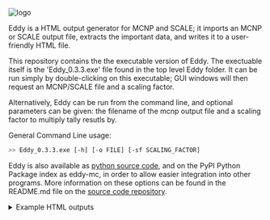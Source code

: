 ![logo](https://cerberusnuclear.com/wp-content/uploads/2020/10/EddyLinkedin.jpg)

Eddy is a HTML output generator for MCNP and SCALE; it imports an MCNP or SCALE output file, extracts the important data, and writes it to a user-friendly HTML file.

This repository contains the the executable version of Eddy. The exectuable itself is the 'Eddy_0.3.3.exe' file found in the top level Eddy folder. It can be run simply by double-clicking on this executable; GUI windows will then request an MCNP/SCALE file and a scaling factor.

Alternatively, Eddy can be run from the command line, and optional parameters can be given: 
the filename of the mcnp output file and a scaling factor to multiply tally resutls by.

General Command Line usage:

```bash
>> Eddy_0.3.3.exe [-h] [-o FILE] [-sf SCALING_FACTOR]
```

Eddy is also available as [python source code](https://github.com/Cerberus-Nuclear/.Eddy-Source), and on the PyPI Python Package index as eddy-mc, in order to allow easier integration into other programs. More information on these options can be found in the README.md file on the [source code repository](https://github.com/Cerberus-Nuclear/.Eddy-Source).

<details>
  <summary>Example HTML outputs</summary>
  <img src="https://cerberusnuclear.com/wp-content/uploads/2020/10/eddy-screen-shot-2.jpg" name="image-name">
  <img src="https://cerberusnuclear.com/wp-content/uploads/2020/10/Results_Summary-1.jpg" name="image-name">
  <img src="https://cerberusnuclear.com/wp-content/uploads/2020/10/Results_Stats-1.jpg" name="image-name">
  <img src="https://cerberusnuclear.com/wp-content/uploads/2020/10/WarningsComments.jpg" name="image-name">
  <img src="https://cerberusnuclear.com/wp-content/uploads/2020/10/particles-1.jpg" name="image-name">
</details>
